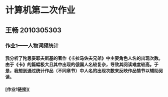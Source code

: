 #  计算机第二次作业
##  王畅  2010305303


### 作业1——人物词频统计
#### 我分析了陀思妥耶夫斯基的著作《卡拉马佐夫兄弟》中主要角色人名的出现次数。由于《卡》的篇幅极大且其中出现的俄国人名较复杂，导致其阅读难度较高。于是，我想到通过统计作品（不同章节）中人名的出现次数来反映作品情节以辅助阅读。
#### [作业1链接](
